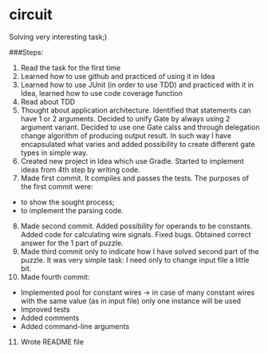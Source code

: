 # circuit
Solving very interesting task;)

###Steps:

1. Read the task for the first time
2. Learned how to use github and practiced of using it in Idea
3. Learned how to use JUnit (in order to use TDD) and practiced with it in Idea, learned how to use code coverage function
4. Read about TDD
5. Thought about application architecture. Identified that statements can have 1 or 2 arguments. Decided to unify Gate by always using 2 argument variant.
Decided to use one Gate calss and through delegation change algorithm of producing output result. In such way I have encapsulated what varies and added possibility to create different gate types in simple way.
6. Created new project in Idea which use Gradle. Started to implement ideas from 4th step by writing code.
7. Made first commit. It compiles and passes the tests. The purposes of the first commit were:
  - to show the sought process;
  - to implement the parsing code.
8. Made second commit. Added possibility for operands to be constants. Added code for calculating wire signals. Fixed bugs. Obtained correct answer for the 1 part of puzzle.
9. Made third commit only to indicate how I have solved second part of the puzzle. It was very simple task: I need only to change input file a little bit.
10. Made fourth commit:
  - Implemented pool for constant wires -> in case of many constant wires with the same value (as in input file) only one instance will be used
  - Improved tests
  - Added comments
  - Added command-line arguments
11. Wrote README file
